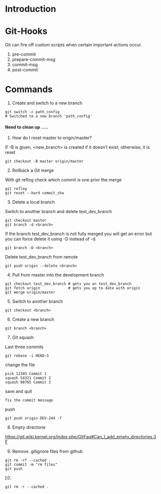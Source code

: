 # Introduction

# Git-Hooks

Git can fire off custom scripts when certain important actions occur.

1. pre-commit
2. prepare-commit-msg
3. commit-msg
4. post-commit

# Commands

1. Create and switch to a new branch

```shell
git switch -c path_config
# Switched to a new branch 'path_config'
```



#### Need to clean up .....


1. How do I reset master to origin/master?

If -B is given, <new_branch> is created if it doesn’t exist; otherwise, it is reset

```
git checkout -B master origin/master
```


2. Rollback a Git merge

With git reflog check which commit is one prior the merge 

```
git reflog
git reset --hard commit_sha
```


3. Delete a local branch

Switch to another branch and delete test_dev_branch

```
git checkout master
git branch -d <branch>
```

If the branch test_dev_branch is not fully merged you will get an error but you can force delete it using -D instead of -d

```
git branch -D <branch>
```

Delete test_dev_branch from remote

```
git push origin --delete <branch>
```

4. Pull from master into the development branch

```
git checkout test_dev_branch # gets you on test_dev_branch
git fetch origin             # gets you up to date with origin
git merge origin/master
```

5. Switch to another branch

```
git checkout <branch>
```

6. Create a new branch

```
git branch <branch>
```

7. Git squash

Last three commits

```
git rebase -i HEAD~3
```

change the file

```
pick 12345 Commit 1
squash 54321 Commit 2
squash 98765 Commit 3
```

save and quit

```
fix the commit message
```

push

```
git push origin DEV-244 -f
```

8. Empty directorie

https://git.wiki.kernel.org/index.php/GitFaq#Can_I_add_empty_directories.3F

9. Remove .gitignore files from github

```
git rm -rf --cached .
git commit -m "rm files"
git push
```


10. 

```shell
git rm -r --cached .
```
